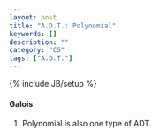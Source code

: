 ```yaml
---
layout: post
title: "A.D.T.: Polynomial"
keywords: []
description: ""
category: "CS"
tags: ["A.D.T."]
---
```

{% include JB/setup %}




#### Galois
1. Polynomial is also one type of ADT.
